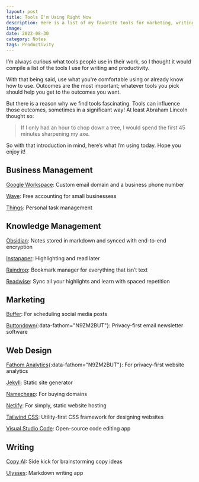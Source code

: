 ```yaml
---
layout: post
title: Tools I'm Using Right Now
description: Here is a list of my favorite tools for marketing, writing, and knowledge management.
image:
date: 2022-08-30
category: Notes
tags: Productivity
---
```


I’m always curious what tools people use in their work, so I thought it would compile a list of the tools I use for writing and productivity.

With that being said, use what you're comfortable using or already know how to use. Outcomes are the most important; whatever tools you pick should help you get to the outcomes you want.

But there is a reason why we find tools fascinating. Tools can influence those outcomes, sometimes in a significant way! At least Abraham Lincoln thought so:

> If I only had an hour to chop down a tree, I would spend the first 45 minutes sharpening my axe.

So with that introduction in mind, here’s what I’m using today. Hope you enjoy it!

## Business Management

[Google Workspace](https://workspace.google.com/ "Google Workspace"): Custom email domain and a business phone number

[Wave](https://www.waveapps.com/ "Wave Accounting"): Free accounting for small businessess

[Things](https://culturedcode.com/things/ "Cultured Code - Things"): Personal task management

## Knowledge Management

[Obsidian](https://obsidian.md/ "Obsidian"): Notes stored in markdown and synced with end-to-end encryption

[Instapaper](https://www.instapaper.com "Instapaper"): Highlighting and read later

[Raindrop](https://raindrop.io/ "Raindrop"): Bookmark manager for everything that isn’t text

[Readwise](https://readwise.io/): Sync all your highlights and learn with spaced repetition

## Marketing

[Buffer](https://buffer.com/ "Buffer"): For scheduling social media posts

[Buttondown](https://buttondown.email/refer/andrewstiefel "Buttondown"){:data-fathom="N9ZM2BUT"}: Privacy-first email newsletter software

## Web Design

[Fathom Analytics](https://usefathom.com/ref/FBJDFZ "Fathom Analytics"){:data-fathom="N9ZM2BUT"}: For privacy-first website analytics

[Jekyll](https://jekyllrb.com/ "Jekyll"): Static site generator

[Namecheap](https://www.namecheap.com/ "Namecheap"): For buying domains

[Netlify](https://www.netlify.com/ "Netlify"): For simply, static website hosting

[Tailwind CSS](https://tailwindcss.com/ "Tailwind CSS"): Utility-first CSS framework for designing websites

[Visual Studio Code](https://code.visualstudio.com/ "Visual Studio Code"): Open-source code editing app

## Writing

[Copy AI](https://www.copy.ai/ "Copy AI"): Side kick for brainstorming copy ideas

[Ulysses](https://ulysses.app/ "Ulysses"): Markdown writing app